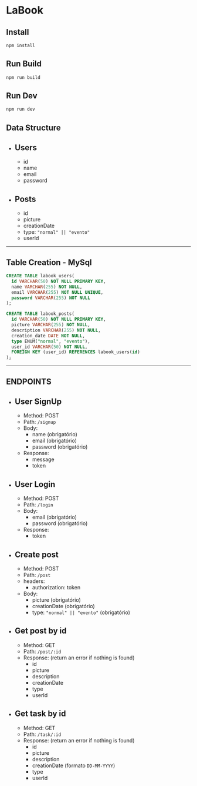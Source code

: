 # LaBook

## Install

```sh
npm install
```

## Run Build

```sh
npm run build
```

## Run Dev

```sh
npm run dev
```

## Data Structure  
  
* ## Users
  * id
  * name
  * email
  * password 

* ## Posts 
  * id
  * picture
  * creationDate
  * type: `"normal" || "evento"`
  * userId
   
---

## Table Creation - MySql

```sql
CREATE TABLE labook_users(
  id VARCHAR(50) NOT NULL PRIMARY KEY,
  name VARCHAR(255) NOT NULL,
  email VARCHAR(255) NOT NULL UNIQUE,
  password VARCHAR(255) NOT NULL
);
```
```sql
CREATE TABLE labook_posts(
  id VARCHAR(50) NOT NULL PRIMARY KEY,
  picture VARCHAR(255) NOT NULL,
  description VARCHAR(255) NOT NULL,
  creation_date DATE NOT NULL,
  type ENUM("normal", "evento"),
  user_id VARCHAR(50) NOT NULL,
  FOREIGN KEY (user_id) REFERENCES labook_users(id)
);
```
---

## ENDPOINTS 

* ## User SignUp
  * Method: POST
  * Path: `/signup`
  * Body:
    * name (obrigatório)
    * email (obrigatório)
    * password (obrigatório)
  * Response:
    * message
    * token

* ## User Login
  * Method: POST
  * Path: `/login`
  * Body:
    * email (obrigatório)
    * password (obrigatório)
  * Response:
    * token

* ## Create post
  * Method: POST
  * Path: `/post`
  * headers:
    * authorization: token
  * Body:
    * picture (obrigatório)
    * creationDate (obrigatório)
    * type: `"normal" || "evento"` (obrigatório)


* ## Get post by id
  * Method: GET
  * Path: `/post/:id`
  * Response: (return an error if nothing is found)
    * id
    * picture
    * description
    * creationDate
    * type
    * userId

* ## Get task by id
  * Method: GET
  * Path: `/task/:id`
  * Response: (return an error if nothing is found)
    * id
    * picture 
    * description
    * creationDate (formato `DD-MM-YYYY`)
    * type
    * userId
